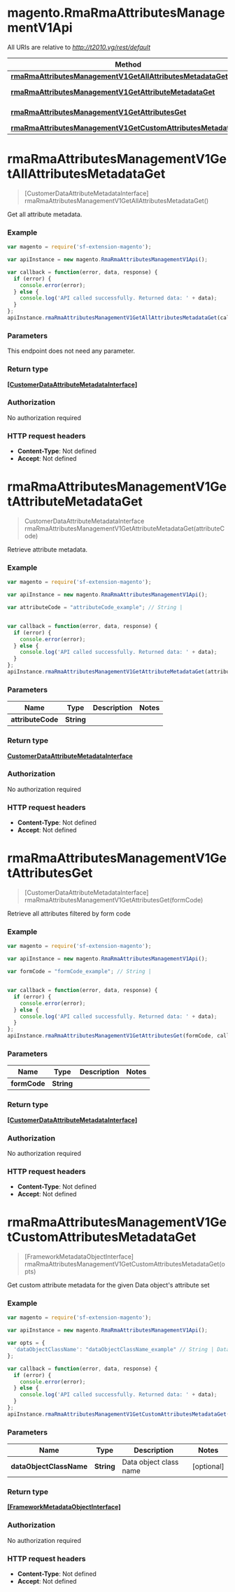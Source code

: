 # magento.RmaRmaAttributesManagementV1Api

All URIs are relative to *http://t2010.vg/rest/default*

Method | HTTP request | Description
------------- | ------------- | -------------
[**rmaRmaAttributesManagementV1GetAllAttributesMetadataGet**](RmaRmaAttributesManagementV1Api.md#rmaRmaAttributesManagementV1GetAllAttributesMetadataGet) | **GET** /V1/returnsAttributeMetadata | 
[**rmaRmaAttributesManagementV1GetAttributeMetadataGet**](RmaRmaAttributesManagementV1Api.md#rmaRmaAttributesManagementV1GetAttributeMetadataGet) | **GET** /V1/returnsAttributeMetadata/{attributeCode} | 
[**rmaRmaAttributesManagementV1GetAttributesGet**](RmaRmaAttributesManagementV1Api.md#rmaRmaAttributesManagementV1GetAttributesGet) | **GET** /V1/returnsAttributeMetadata/form/{formCode} | 
[**rmaRmaAttributesManagementV1GetCustomAttributesMetadataGet**](RmaRmaAttributesManagementV1Api.md#rmaRmaAttributesManagementV1GetCustomAttributesMetadataGet) | **GET** /V1/returnsAttributeMetadata/custom | 


<a name="rmaRmaAttributesManagementV1GetAllAttributesMetadataGet"></a>
# **rmaRmaAttributesManagementV1GetAllAttributesMetadataGet**
> [CustomerDataAttributeMetadataInterface] rmaRmaAttributesManagementV1GetAllAttributesMetadataGet()



Get all attribute metadata.

### Example
```javascript
var magento = require('sf-extension-magento');

var apiInstance = new magento.RmaRmaAttributesManagementV1Api();

var callback = function(error, data, response) {
  if (error) {
    console.error(error);
  } else {
    console.log('API called successfully. Returned data: ' + data);
  }
};
apiInstance.rmaRmaAttributesManagementV1GetAllAttributesMetadataGet(callback);
```

### Parameters
This endpoint does not need any parameter.

### Return type

[**[CustomerDataAttributeMetadataInterface]**](CustomerDataAttributeMetadataInterface.md)

### Authorization

No authorization required

### HTTP request headers

 - **Content-Type**: Not defined
 - **Accept**: Not defined

<a name="rmaRmaAttributesManagementV1GetAttributeMetadataGet"></a>
# **rmaRmaAttributesManagementV1GetAttributeMetadataGet**
> CustomerDataAttributeMetadataInterface rmaRmaAttributesManagementV1GetAttributeMetadataGet(attributeCode)



Retrieve attribute metadata.

### Example
```javascript
var magento = require('sf-extension-magento');

var apiInstance = new magento.RmaRmaAttributesManagementV1Api();

var attributeCode = "attributeCode_example"; // String | 


var callback = function(error, data, response) {
  if (error) {
    console.error(error);
  } else {
    console.log('API called successfully. Returned data: ' + data);
  }
};
apiInstance.rmaRmaAttributesManagementV1GetAttributeMetadataGet(attributeCode, callback);
```

### Parameters

Name | Type | Description  | Notes
------------- | ------------- | ------------- | -------------
 **attributeCode** | **String**|  | 

### Return type

[**CustomerDataAttributeMetadataInterface**](CustomerDataAttributeMetadataInterface.md)

### Authorization

No authorization required

### HTTP request headers

 - **Content-Type**: Not defined
 - **Accept**: Not defined

<a name="rmaRmaAttributesManagementV1GetAttributesGet"></a>
# **rmaRmaAttributesManagementV1GetAttributesGet**
> [CustomerDataAttributeMetadataInterface] rmaRmaAttributesManagementV1GetAttributesGet(formCode)



Retrieve all attributes filtered by form code

### Example
```javascript
var magento = require('sf-extension-magento');

var apiInstance = new magento.RmaRmaAttributesManagementV1Api();

var formCode = "formCode_example"; // String | 


var callback = function(error, data, response) {
  if (error) {
    console.error(error);
  } else {
    console.log('API called successfully. Returned data: ' + data);
  }
};
apiInstance.rmaRmaAttributesManagementV1GetAttributesGet(formCode, callback);
```

### Parameters

Name | Type | Description  | Notes
------------- | ------------- | ------------- | -------------
 **formCode** | **String**|  | 

### Return type

[**[CustomerDataAttributeMetadataInterface]**](CustomerDataAttributeMetadataInterface.md)

### Authorization

No authorization required

### HTTP request headers

 - **Content-Type**: Not defined
 - **Accept**: Not defined

<a name="rmaRmaAttributesManagementV1GetCustomAttributesMetadataGet"></a>
# **rmaRmaAttributesManagementV1GetCustomAttributesMetadataGet**
> [FrameworkMetadataObjectInterface] rmaRmaAttributesManagementV1GetCustomAttributesMetadataGet(opts)



Get custom attribute metadata for the given Data object&#39;s attribute set

### Example
```javascript
var magento = require('sf-extension-magento');

var apiInstance = new magento.RmaRmaAttributesManagementV1Api();

var opts = { 
  'dataObjectClassName': "dataObjectClassName_example" // String | Data object class name
};

var callback = function(error, data, response) {
  if (error) {
    console.error(error);
  } else {
    console.log('API called successfully. Returned data: ' + data);
  }
};
apiInstance.rmaRmaAttributesManagementV1GetCustomAttributesMetadataGet(opts, callback);
```

### Parameters

Name | Type | Description  | Notes
------------- | ------------- | ------------- | -------------
 **dataObjectClassName** | **String**| Data object class name | [optional] 

### Return type

[**[FrameworkMetadataObjectInterface]**](FrameworkMetadataObjectInterface.md)

### Authorization

No authorization required

### HTTP request headers

 - **Content-Type**: Not defined
 - **Accept**: Not defined

